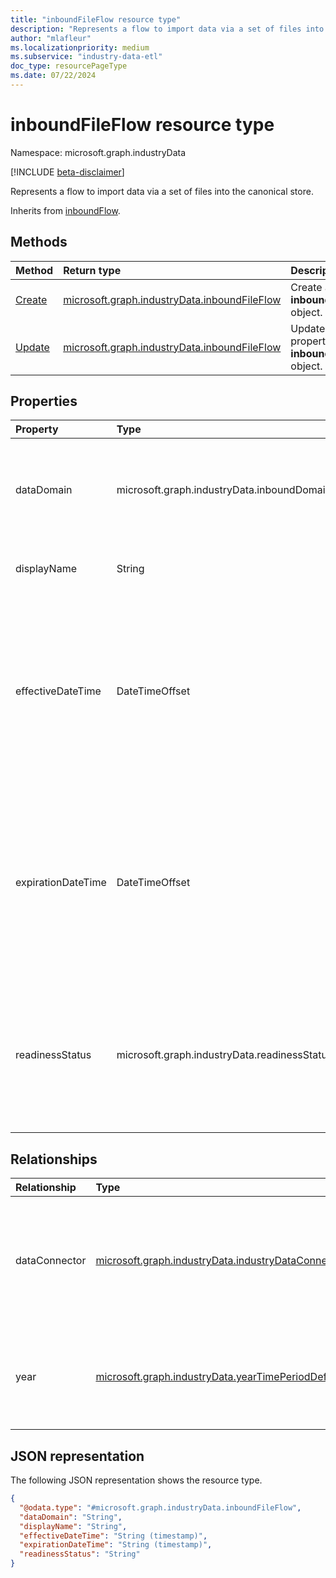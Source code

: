 ```yaml
---
title: "inboundFileFlow resource type"
description: "Represents a flow to import data via a set of files into the canonical store."
author: "mlafleur"
ms.localizationpriority: medium
ms.subservice: "industry-data-etl"
doc_type: resourcePageType
ms.date: 07/22/2024
---
```


# inboundFileFlow resource type

Namespace: microsoft.graph.industryData

[!INCLUDE [beta-disclaimer](../../includes/beta-disclaimer.md)]

Represents a flow to import data via a set of files into the canonical store.

Inherits from [inboundFlow](industrydata-inboundflow.md).

## Methods

| Method                                                                  | Return type                                                                                | Description                                                                                            |
| :---------------------------------------------------------------------- | :----------------------------------------------------------------------------------------- | :----------------------------------------------------------------------------------------------------- |
| [Create](../api/industrydata-inboundfileflow-post.md)   | [microsoft.graph.industryData.inboundFileFlow](industrydata-inboundflow.md)                    | Create a new **inboundFileFlow** object.                                                               |
| [Update](../api/industrydata-inboundfileflow-update.md) | [microsoft.graph.industryData.inboundFileFlow](industrydata-inboundfileflow.md)            | Update the properties of an **inboundFileFlow** object.                 |

## Properties

| Property           | Type            | Description                                                                                                                                                                                                                                                                                           |
| :----------------- | :-------------- | :---------------------------------------------------------------------------------------------------------------------------------------------------------------------------------------------------------------------------------------------------------------------------------------------------- |
| dataDomain         | microsoft.graph.industryData.inboundDomain   | The category of data that this flow imports. Inherited from [inboundFlow](industrydata-inboundflow.md). The possible values are: `educationRostering`, `unknownFutureValue`.                                                                                                                    |
| displayName        | String          | The name of the activity. Inherited from [industryDataActivity](industrydata-industrydataactivity.md).                                                                                                                                                                                                |
| effectiveDateTime  | DateTimeOffset  | The start of the time window when the flow is allowed to run. The Timestamp type represents date and time information using ISO 8601 format and is always in UTC time. For example, midnight UTC on Jan 1, 2014 is `2014-01-01T00:00:00Z`. Inherited from [inboundFlow](industrydata-inboundflow.md). |
| expirationDateTime | DateTimeOffset  | The end of the time window when the flow is allowed to run. The Timestamp type represents date and time information using ISO 8601 format and is always in UTC time. For example, midnight UTC on Jan 1, 2014 is `2014-01-01T00:00:00Z`. Inherited from [inboundFlow](industrydata-inboundflow.md).   |
| readinessStatus    | microsoft.graph.industryData.readinessStatus | The state of the activity from its creation through when it is ready to do work. Inherited from [industryDataActivity](industrydata-industrydataactivity.md). The possible values are: `notReady`, `ready`, `failed`, `disabled`, `expired`, `unknownFutureValue`.                                                |

## Relationships

| Relationship  | Type                                                                 | Description                                                                                                                                         |
| :------------ | :------------------------------------------------------------------- | :-------------------------------------------------------------------------------------------------------------------------------------------------- |
| dataConnector | [microsoft.graph.industryData.industryDataConnector](industrydata-industrydataconnector.md)       | The data connector to the source system from where this flow gets its data. Inherited from [inboundFlow](industrydata-inboundflow.md). |
| year          | [microsoft.graph.industryData.yearTimePeriodDefinition](industrydata-yeartimeperioddefinition.md) | The year associated to the data that this flow brings in. Inherited from [inboundFlow](industrydata-inboundflow.md).                              |

## JSON representation

The following JSON representation shows the resource type.

<!-- {
  "blockType": "resource",
  "keyProperty": "id",
  "@odata.type": "microsoft.graph.industryData.inboundFileFlow",
  "baseType": "microsoft.graph.industryData.inboundFlow",
  "openType": false
}
-->

```json
{
  "@odata.type": "#microsoft.graph.industryData.inboundFileFlow",
  "dataDomain": "String",
  "displayName": "String",
  "effectiveDateTime": "String (timestamp)",
  "expirationDateTime": "String (timestamp)",
  "readinessStatus": "String"
}
```
